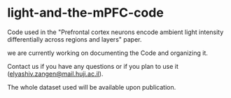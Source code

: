 # light-and-the-mPFC-code
  Code used in the "Prefrontal cortex neurons encode ambient light intensity differentially across regions and layers" paper.
  
  we are currently working on documenting the Code and organizing it.
  
  Contact us if you have any questions or if you plan to use it (elyashiv.zangen@mail.huji.ac.il).
  
  The whole dataset used will be available upon publication.
